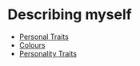 # Describing myself

* [Personal Traits](../../../notes/personal-traits.md)
* [Colours](../../../notes/colours.md)
* [Personality Traits](../../../notes/personality-traits.md)








